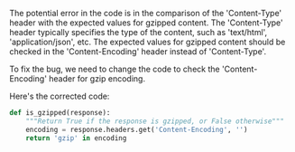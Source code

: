 The potential error in the code is in the comparison of the 'Content-Type' header with the expected values for gzipped content. The 'Content-Type' header typically specifies the type of the content, such as 'text/html', 'application/json', etc. The expected values for gzipped content should be checked in the 'Content-Encoding' header instead of 'Content-Type'.

To fix the bug, we need to change the code to check the 'Content-Encoding' header for gzip encoding. 

Here's the corrected code:

```python
def is_gzipped(response):
    """Return True if the response is gzipped, or False otherwise"""
    encoding = response.headers.get('Content-Encoding', '')
    return 'gzip' in encoding
```